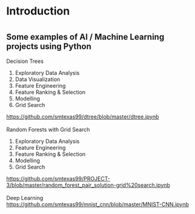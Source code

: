 # Introduction

#
## Some examples of AI / Machine Learning projects using Python

Decision Trees
1. Exploratory Data Analysis
2. Data Visualization
2. Feature Engineering
3. Feature Ranking & Selection
4. Modelling
5. Grid Search

https://github.com/smtexas99/dtree/blob/master/dtree.ipynb
<br><br>
Random Forests with Grid Search

1. Exploratory Data Analysis
2. Feature Engineering
3. Feature Ranking & Selection
4. Modelling
5. Grid Search

https://github.com/smtexas99/PROJECT-3/blob/master/random_forest_pair_solution-grid%20search.ipynb
<br><br>
Deep Learning
<br>
https://github.com/smtexas99/mnist_cnn/blob/master/MNIST-CNN.ipynb

